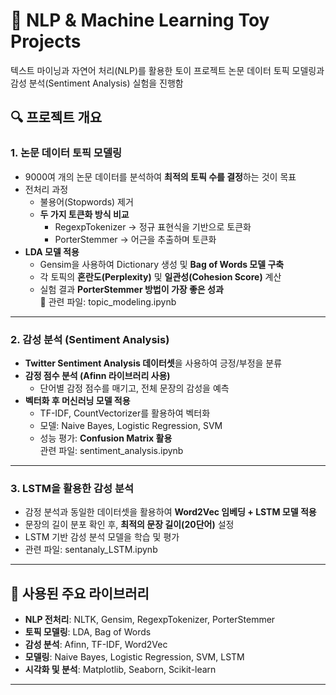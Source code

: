 # 🧠 NLP & Machine Learning Toy Projects  

텍스트 마이닝과 자연어 처리(NLP)를 활용한 토이 프로젝트 
논문 데이터 토픽 모델링과 감성 분석(Sentiment Analysis) 실험을 진행함

## 🔍 프로젝트 개요  

### **1. 논문 데이터 토픽 모델링**  
- 9000여 개의 논문 데이터를 분석하여 **최적의 토픽 수를 결정**하는 것이 목표  
- 전처리 과정  
  - 불용어(Stopwords) 제거  
  - **두 가지 토큰화 방식 비교**  
    - RegexpTokenizer → 정규 표현식을 기반으로 토큰화  
    - PorterStemmer → 어근을 추출하며 토큰화  
- **LDA 모델 적용**  
  - Gensim을 사용하여 Dictionary 생성 및 **Bag of Words 모델 구축**  
  - 각 토픽의 **혼란도(Perplexity)** 및 **일관성(Cohesion Score)** 계산  
  - 실험 결과 **PorterStemmer 방법이 가장 좋은 성과**  
📁 관련 파일: topic_modeling.ipynb

---

### **2. 감성 분석 (Sentiment Analysis)**  
- **Twitter Sentiment Analysis 데이터셋**을 사용하여 긍정/부정을 분류  
- **감정 점수 분석 (Afinn 라이브러리 사용)**  
  - 단어별 감정 점수를 매기고, 전체 문장의 감성을 예측  
- **벡터화 후 머신러닝 모델 적용**  
  - TF-IDF, CountVectorizer를 활용하여 벡터화  
  - 모델: Naive Bayes, Logistic Regression, SVM
  - 성능 평가: **Confusion Matrix 활용**  
관련 파일: sentiment_analysis.ipynb

---
### **3. LSTM을 활용한 감성 분석**  
- 감정 분석과 동일한 데이터셋을 활용하여 **Word2Vec 임베딩 + LSTM 모델 적용**  
- 문장의 길이 분포 확인 후, **최적의 문장 길이(20단어)** 설정  
- LSTM 기반 감성 분석 모델을 학습 및 평가  
- 관련 파일: sentanaly_LSTM.ipynb

---

## 📌 사용된 주요 라이브러리  
- **NLP 전처리**: NLTK, Gensim, RegexpTokenizer, PorterStemmer
- **토픽 모델링**: LDA, Bag of Words 
- **감성 분석**: Afinn, TF-IDF, Word2Vec  
- **모델링**: Naive Bayes, Logistic Regression, SVM, LSTM  
- **시각화 및 분석**: Matplotlib, Seaborn, Scikit-learn  

---
